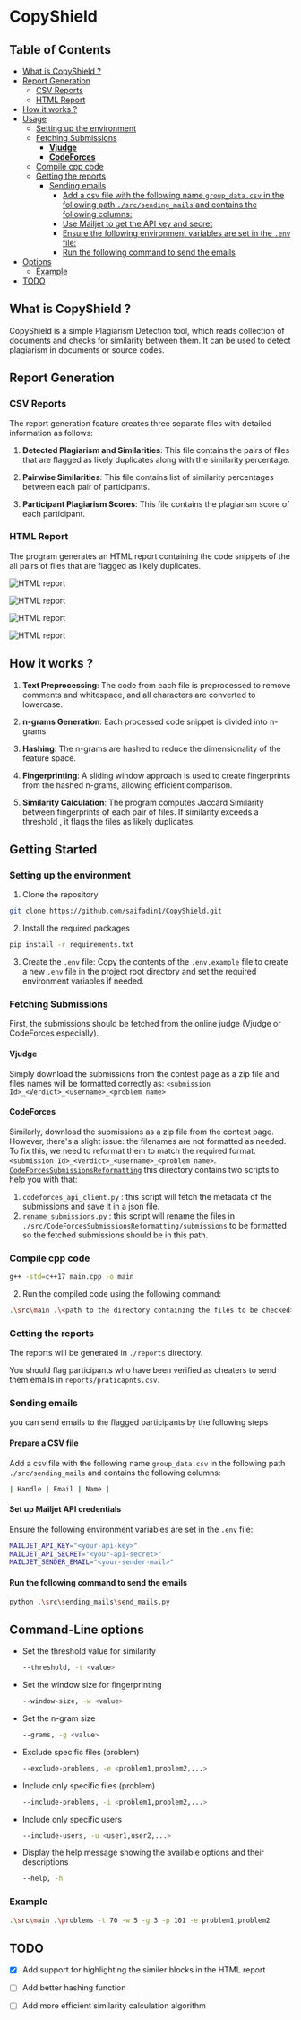 # CopyShield

## Table of Contents

- [What is CopyShield ?](#what-is-copyshield-)
- [Report Generation](#report-generation)
  * [CSV Reports](#csv-reports)
  * [HTML Report](#html-report)
- [How it works ?](#how-it-works-)
- [Usage](#usage)
  * [Setting up the environment](#setting-up-the-environment)
  * [Fetching Submissions](#fetching-submissions)
    + [**Vjudge**](#--vjudge--)
    + [**CodeForces**](#--codeforces--)
  * [Compile cpp code](#compile-cpp-code)
  * [Getting the reports](#getting-the-reports)
    * [Sending emails](#sending-emails)
        + [Add a csv file with the following name `group_data.csv` in the following path `./src/sending_mails` and contains the following columns:](#add-a-csv-file-with-the-following-name--group_datacsv--in-the-following-path--src-sending_mails--and-contains-the-following-columns-)
        + [Use Mailjet to get the API key and secret](#use-mailjet-to-get-the-api-key-and-secret)
        + [Ensure the following environment variables are set in the `.env` file:](#ensure-the-following-environment-variables-are-set-in-the--env--file-)
        + [Run the following command to send the emails](#run-the-following-command-to-send-the-emails)
- [Options](#options)
    * [Example](#example)
- [TODO](#todo)

## What is CopyShield ?

CopyShield is a simple Plagiarism Detection tool, which reads collection of documents and checks for similarity between them. It  can be used to detect plagiarism in documents or source codes.

## Report Generation

### CSV Reports

The report generation feature creates three separate files with detailed information as follows:

1. **Detected Plagiarism and Similarities**: This file contains the pairs of files that are flagged as likely duplicates along with the similarity percentage.

2. **Pairwise Similarities**: This file contains list of similarity percentages between each pair of participants.

3. **Participant Plagiarism Scores**: This file contains the plagiarism score of each participant.



### HTML Report

The program generates an HTML report containing the code snippets of the all pairs of files that are flagged as likely duplicates.

![HTML report](https://github.com/saifadin1/CopyShield/blob/main/res/image2.png)

![HTML report](https://github.com/saifadin1/CopyShield/blob/main/res/image4.png)

![HTML report](https://github.com/saifadin1/CopyShield/blob/main/res/image3.png)

![HTML report](https://github.com/saifadin1/CopyShield/blob/main/res/image5.png)




## How it works ?

1. **Text Preprocessing**: The code from each file is preprocessed to remove comments and whitespace, and all characters are converted to lowercase.

2. **n-grams Generation**: Each processed code snippet is divided into n-grams 

3. **Hashing**: The n-grams are hashed to reduce the dimensionality of the feature space.

4. **Fingerprinting**: A sliding window approach is used to create fingerprints from the hashed n-grams, allowing efficient comparison.

5. **Similarity Calculation**: The program computes Jaccard Similarity between fingerprints of each pair of files. If similarity exceeds a threshold , it flags the files as likely duplicates.

## Getting Started

### Setting up the environment

1. Clone the repository

```bash
git clone https://github.com/saifadin1/CopyShield.git
```

2. Install the required packages

```bash
pip install -r requirements.txt
```

3. Create the `.env` file: Copy the contents of the `.env.example` file to create a new `.env` file in the project root directory and set the required environment variables if needed.




### Fetching Submissions

First, the submissions should be fetched from the online judge (Vjudge or CodeForces especially).

#### **Vjudge**

 Simply download the submissions from the contest page as a zip file and files names will be formatted correctly as: `<submission Id>_<Verdict>_<username>_<problem name>`

#### **CodeForces**

Similarly, download the submissions as a zip file from the contest page. However, there's a slight issue: the filenames are not formatted as needed. To fix this, we need to reformat them to match the required format:` <submission Id>_<Verdict>_<username>_<problem name>`.
[`CodeForcesSubmissionsReformatting`](https://github.com/saifadin1/CopyShield/tree/main/src/CodeForcesSubmissionsReformatting)
this directory contains two scripts to help you with that:
1. `codeforces_api_client.py` : this script will fetch the metadata of the submissions and save it in a json file.
2. `rename_submissions.py` : this script will rename the files in  `./src/CodeForcesSubmissionsReformatting/submissions` to be formatted so the fetched submissions should be in this path.



### Compile cpp code

```bash
g++ -std=c++17 main.cpp -o main
```

2. Run the compiled code using the following command:
```bash
.\src\main .\<path to the directory containing the files to be checked>
```

### Getting the reports

The reports will be generated in `./reports` directory. 

You should flag participants who have been verified as cheaters to send them emails in `reports/praticapnts.csv`.
### Sending emails

you can send emails to the flagged participants by the following steps

#### Prepare a CSV file
Add a csv file with the following name `group_data.csv` in the following path `./src/sending_mails` and contains the following columns:

```bash
| Handle | Email | Name |
```

#### Set up Mailjet API credentials

Ensure the following environment variables are set in the `.env` file:

```bash
MAILJET_API_KEY="<your-api-key>"
MAILJET_API_SECRET="<your-api-secret>"
MAILJET_SENDER_EMAIL="<your-sender-mail>"
```

#### Run the following command to send the emails

```bash
python .\src\sending_mails\send_mails.py
```






## Command-Line options 

* Set the threshold value for similarity
    ```bash
    --threshold, -t <value>
    ```

* Set the window size for fingerprinting
    ```bash
    --window-size, -w <value>
    ```

* Set the n-gram size
    ```bash
    --grams, -g <value>
    ```

* Exclude specific files (problem) 
    ```bash
    --exclude-problems, -e <problem1,problem2,...>
    ```

* Include only specific files (problem)
    ```bash
    --include-problems, -i <problem1,problem2,...>
    ```

* Include only specific users
    ```bash
    --include-users, -u <user1,user2,...>
    ```

* Display the help message showing the available options and their descriptions
    ```bash
    --help, -h
    ```

### Example

```bash
.\src\main .\problems -t 70 -w 5 -g 3 -p 101 -e problem1,problem2
```

## TODO

- [x] Add support for highlighting the similer blocks in the HTML report
- [ ] Add better hashing function
- [ ] Add more efficient similarity calculation algorithm







